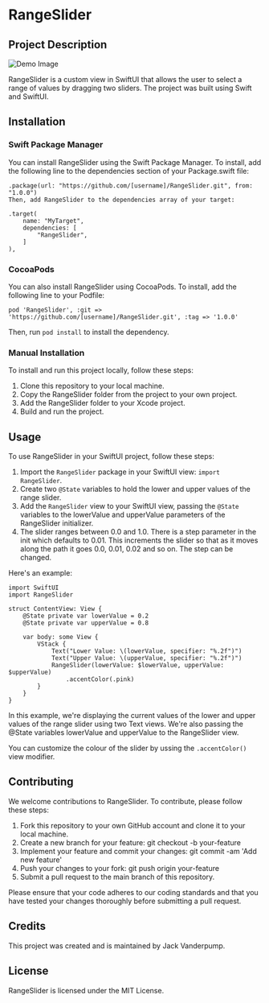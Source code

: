 # RangeSlider

## Project Description

![Demo Image](DemoImage)

RangeSlider is a custom view in SwiftUI that allows the user to select a range of values by dragging two sliders. The project was built using Swift and SwiftUI.

## Installation

### Swift Package Manager

You can install RangeSlider using the Swift Package Manager. To install, add the following line to the dependencies section of your Package.swift file:

```
.package(url: "https://github.com/[username]/RangeSlider.git", from: "1.0.0")
Then, add RangeSlider to the dependencies array of your target:
```
```
.target(
    name: "MyTarget",
    dependencies: [
        "RangeSlider",
    ]
),
```

### CocoaPods

You can also install RangeSlider using CocoaPods. To install, add the following line to your Podfile:

```
pod 'RangeSlider', :git => 'https://github.com/[username]/RangeSlider.git', :tag => '1.0.0'
```
Then, run `pod install` to install the dependency.

### Manual Installation

To install and run this project locally, follow these steps:

1. Clone this repository to your local machine.
2. Copy the RangeSlider folder from the project to your own project.
3. Add the RangeSlider folder to your Xcode project.
4. Build and run the project.

## Usage

To use RangeSlider in your SwiftUI project, follow these steps:

1. Import the `RangeSlider` package in your SwiftUI view: `import RangeSlider`.
2. Create two `@State` variables to hold the lower and upper values of the range slider.
3. Add the `RangeSlider` view to your SwiftUI view, passing the `@State` variables to the lowerValue and upperValue parameters of the RangeSlider initializer.
4. The slider ranges between 0.0 and 1.0. There is a step parameter in the init which defaults to 0.01. This increments the slider so that as it moves along the path it goes 0.0, 0.01, 0.02 and so on. The step can be changed.

Here's an example:

```
import SwiftUI
import RangeSlider

struct ContentView: View {
    @State private var lowerValue = 0.2
    @State private var upperValue = 0.8
    
    var body: some View {
        VStack {
            Text("Lower Value: \(lowerValue, specifier: "%.2f")")
            Text("Upper Value: \(upperValue, specifier: "%.2f")")
            RangeSlider(lowerValue: $lowerValue, upperValue: $upperValue)
                .accentColor(.pink)
        }
    }
}
```
In this example, we're displaying the current values of the lower and upper values of the range slider using two Text views. We're also passing the @State variables lowerValue and upperValue to the RangeSlider view.

You can customize the colour of the slider by ussing the `.accentColor()` view modifier.

## Contributing

We welcome contributions to RangeSlider. To contribute, please follow these steps:

1. Fork this repository to your own GitHub account and clone it to your local machine.
2. Create a new branch for your feature: git checkout -b your-feature
3. Implement your feature and commit your changes: git commit -am 'Add new feature'
4. Push your changes to your fork: git push origin your-feature
5. Submit a pull request to the main branch of this repository.

Please ensure that your code adheres to our coding standards and that you have tested your changes thoroughly before submitting a pull request.

## Credits

This project was created and is maintained by Jack Vanderpump.

## License

RangeSlider is licensed under the MIT License.
